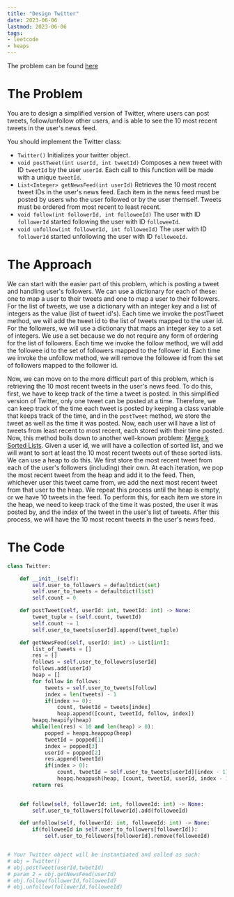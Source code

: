 ```yaml
---
title: "Design Twitter"
date: 2023-06-06
lastmod: 2023-06-06
tags:
- leetcode
- heaps
---
```

The problem can be found [here](https://leetcode.com/problems/design-twitter/)

# The Problem
You are to design a simplified version of Twitter, where users can post tweets, follow/unfollow other users, and is able to see the 10 most recent tweets in the user's news feed.

You should implement the Twitter class:
- `Twitter()` Initializes your twitter object.
- `void postTweet(int userId, int tweetId)` Composes a new tweet with ID `tweetId` by the user `userId`. Each call to this function will be made with a unique `tweetId`.
- `List<Integer> getNewsFeed(int userId)` Retrieves the 10 most recent tweet IDs in the user's news feed. Each item in the news feed must be posted by users who the user followed or by the user themself. Tweets must be ordered from most recent to least recent.
- `void follow(int followerId, int followeeId)` The user with ID `followerId` started following the user with ID `followeeId`.
- `void unfollow(int followerId, int followeeId)` The user with ID `followerId` started unfollowing the user with ID `followeeId`.

# The Approach
We can start with the easier part of this problem, which is posting a tweet and handling user's followers. We can use a dictionary for each of these: one to map a user to their tweets and one to map a user to their followers. For the list of tweets, we use a dictionary with an integer key and a list of integers as the value (list of tweet id's). Each time we invoke the postTweet method, we will add the tweet id to the list of tweets mapped to the user id. For the followers, we will use a dictionary that maps an integer key to a set of integers. We use a set because we do not require any form of ordering for the list of followers. Each time we invoke the follow method, we will add the followee id to the set of followers mapped to the follower id. Each time we invoke the unfollow method, we will remove the followee id from the set of followers mapped to the follower id.

Now, we can move on to the more difficult part of this problem, which is retrieving the 10 most recent tweets in the user's news feed. To do this, first, we have to keep track of the time a tweet is posted. In this simplified version of Twitter, only one tweet can be posted at a time. Therefore, we can keep track of the time each tweet is posted by keeping a class variable that keeps track of the time, and in the `postTweet` method, we store the tweet as well as the time it was posted. Now, each user will have a list of tweets from least recent to most recent, each stored with their time posted. Now, this method boils down to another well-known problem: [Merge k Sorted Lists](https://leetcode.com/problems/merge-k-sorted-lists/). Given a user id, we will have a collection of sorted list, and we will want to sort at least the 10 most recent tweets out of these sorted lists. We can use a heap to do this. We first store the most recent tweet from each of the user's followers (including) their own. At each iteration, we pop the most recent tweet from the heap and add it to the feed. Then, whichever user this tweet came from, we add the next most recent tweet from that user to the heap. We repeat this process until the heap is empty, or we have 10 tweets in the feed. To perform this, for each item we store in the heap, we need to keep track of the time it was posted, the user it was posted by, and the index of the tweet in the user's list of tweets. After this process, we will have the 10 most recent tweets in the user's news feed.

# The Code

```py
class Twitter:

    def __init__(self):
        self.user_to_followers = defaultdict(set)
        self.user_to_tweets = defaultdict(list)
        self.count = 0

    def postTweet(self, userId: int, tweetId: int) -> None:
        tweet_tuple = (self.count, tweetId)
        self.count -= 1
        self.user_to_tweets[userId].append(tweet_tuple)

    def getNewsFeed(self, userId: int) -> List[int]:
        list_of_tweets = []
        res = []
        follows = self.user_to_followers[userId]
        follows.add(userId)
        heap = []
        for follow in follows:
            tweets = self.user_to_tweets[follow]
            index = len(tweets) - 1
            if(index >= 0):
                count, tweetId = tweets[index]
                heap.append([count, tweetId, follow, index])
        heapq.heapify(heap)
        while(len(res) < 10 and len(heap) > 0):
            popped = heapq.heappop(heap)
            tweetId = popped[1]
            index = popped[3]
            userId = popped[2]
            res.append(tweetId)
            if(index > 0):
                count, tweetId = self.user_to_tweets[userId][index - 1]
                heapq.heappush(heap, [count, tweetId, userId, index - 1])
        return res
        

    def follow(self, followerId: int, followeeId: int) -> None:
        self.user_to_followers[followerId].add(followeeId)

    def unfollow(self, followerId: int, followeeId: int) -> None:
        if(followeeId in self.user_to_followers[followerId]):
            self.user_to_followers[followerId].remove(followeeId)


# Your Twitter object will be instantiated and called as such:
# obj = Twitter()
# obj.postTweet(userId,tweetId)
# param_2 = obj.getNewsFeed(userId)
# obj.follow(followerId,followeeId)
# obj.unfollow(followerId,followeeId)
```